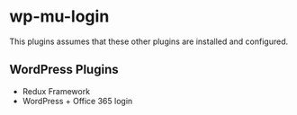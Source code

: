# wp-mu-login

This plugins assumes that these other plugins are installed and configured.

## WordPress Plugins
- Redux Framework
- WordPress + Office 365 login
